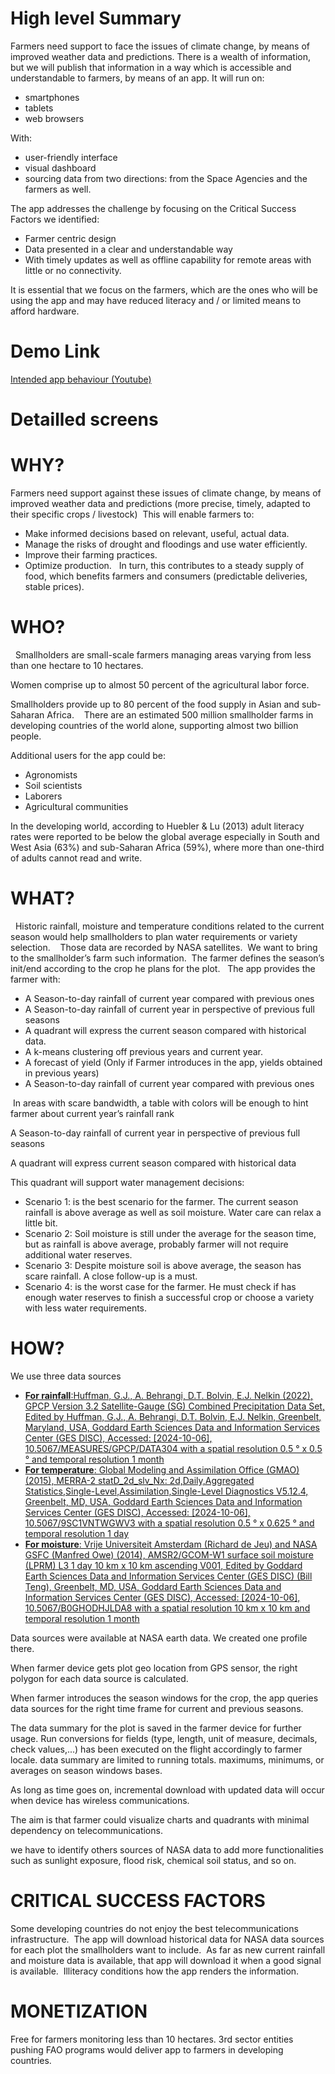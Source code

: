 # High level Summary

Farmers need support to face the issues of climate change, by means of improved weather data and predictions. There is a wealth of information, but we will publish that information in a way which is accessible and understandable to farmers, by means of an app. It will run on:
- smartphones
- tablets
- web browsers

With:
- user-friendly interface
- visual dashboard
- sourcing data from two directions: from the Space Agencies and the farmers as well.

The app addresses the challenge by focusing on the Critical Success Factors we identified:
- Farmer centric design
- Data presented in a clear and understandable way
- With timely updates as well as offline capability for remote areas with little or no connectivity.

It is essential that we focus on the farmers, which are the ones who will be using the app and may have reduced literacy and / or limited means to afford hardware.

# Demo Link
[Intended app behaviour (Youtube)](https://www.youtube.com/watch?v=cKN6QTTM4XQ)

# Detailled screens
[]()

# WHY? 
Farmers need support against these issues of climate change, by means of improved weather data and predictions (more precise, timely, adapted to their specific crops / livestock) 
This will enable farmers to: 

+ Make informed decisions based on relevant, useful, actual data. 
+ Manage the risks of drought and floodings and use water efficiently. 
+ Improve their farming practices. 
+ Optimize production.
   
In turn, this contributes to a steady supply of food, which benefits farmers and consumers (predictable deliveries, stable prices). 

 # WHO? 
 
Smallholders are small-scale farmers managing areas varying from less than one hectare to 10 hectares. 

Women comprise up to almost 50 percent of the agricultural labor force. 

Smallholders provide up to 80 percent of the food supply in Asian and sub-Saharan Africa. 
 
There are an estimated 500 million smallholder farms in developing countries of the world alone, supporting almost two billion people. 

Additional users for the app could be:

+ Agronomists 
+ Soil scientists 
+ Laborers 
+ Agricultural communities 

In the developing world, according to Huebler & Lu (2013) adult literacy rates were reported to be below the global average especially in South and West Asia (63%) and sub-Saharan Africa (59%), where more than one-third of adults cannot read and write.

# WHAT? 
 
Historic rainfall, moisture and temperature conditions related to the current season would help smallholders to plan water requirements or variety selection. 
 
Those data are recorded by NASA satellites. 
We want to bring to the smallholder’s farm such information. 
The farmer defines the season’s init/end according to the crop he plans for the plot.  
The app provides the farmer with: 

+ A Season-to-day rainfall of current year compared with previous ones 
+ A Season-to-day rainfall of current year in perspective of previous full seasons 
+ A quadrant will express the current season compared with historical data. 
+ A k-means clustering off previous years and current year. 
+ A forecast of yield (Only if Farmer introduces in the app, yields obtained in previous years) 
+ A Season-to-day rainfall of current year compared with previous ones 


 In areas with scare bandwidth, a table with colors will be enough to hint farmer about current year’s rainfall rank 

A Season-to-day rainfall of current year in perspective of previous full seasons 


A quadrant will express current season compared with historical data  


This quadrant will support water management decisions: 
 
+ Scenario 1: is the best scenario for the farmer. The current season rainfall is above average as well as soil moisture. Water care can relax a little bit. 
+ Scenario 2: Soil moisture is still under the average for the season time, but as rainfall is above average, probably farmer will not require additional water reserves. 
+ Scenario 3: Despite moisture soil is above average, the season has scare rainfall. A close follow-up is a must. 
+ Scenario 4: is the worst case for the farmer. He must check if has enough water reserves to finish a successful crop or choose a variety with less water requirements. 

# HOW?

We use three data sources
+ [**For rainfall**:Huffman, G.J., A. Behrangi, D.T. Bolvin, E.J. Nelkin (2022), GPCP Version 3.2 Satellite-Gauge (SG) Combined Precipitation Data Set, Edited by Huffman, G.J., A. Behrangi, D.T. Bolvin, E.J. Nelkin, Greenbelt, Maryland, USA, Goddard Earth Sciences Data and Information Services Center (GES DISC), Accessed: [2024-10-06], 10.5067/MEASURES/GPCP/DATA304 with a spatial resolution 0.5 ° x 0.5 ° and temporal resolution 1 month](https://disc.gsfc.nasa.gov/datasets/GPCPMON_3.2/summary)
+ [**For temperature**: Global Modeling and Assimilation Office (GMAO) (2015), MERRA-2 statD_2d_slv_Nx: 2d,Daily,Aggregated Statistics,Single-Level,Assimilation,Single-Level Diagnostics V5.12.4, Greenbelt, MD, USA, Goddard Earth Sciences Data and Information Services Center (GES DISC), Accessed: [2024-10-06], 10.5067/9SC1VNTWGWV3 with a spatial resolution 0.5 ° x 0.625 ° and temporal resolution 1 day](https://disc.gsfc.nasa.gov/datasets/M2S)
+ [**For moisture**: Vrije Universiteit Amsterdam (Richard de Jeu) and NASA GSFC (Manfred Owe) (2014), AMSR2/GCOM-W1 surface soil moisture (LPRM) L3 1 day 10 km x 10 km ascending V001, Edited by Goddard Earth Sciences Data and Information Services Center (GES DISC) (Bill Teng), Greenbelt, MD, USA, Goddard Earth Sciences Data and Information Services Center (GES DISC), Accessed: [2024-10-06], 10.5067/B0GHODHJLDA8 with a spatial resolution 10 km x 10 km and temporal resolution 1 month](https://disc.gsfc.nasa.gov/datasets/LPRM_AMSR2_DS_A_SOILM3_001/summary?keywords=moisture%20soil)

Data sources were available at NASA earth data. We created one profile there.

When farmer device gets plot geo location from GPS sensor,  the right polygon for each data source is calculated.

When farmer introduces the season windows for the crop, the app queries data sources for the right time frame for current and previous seasons. 

The data summary for  the plot is saved in the farmer device for further usage. Run conversions for fields (type, length, unit of measure, decimals, check values,...) has been executed on the flight accordingly to farmer locale. data summary are limited to running totals. maximums, minimums, or averages on season windows bases.

As long as time goes on, incremental download with updated data will occur when device has wireless communications.

The aim is that farmer could visualize charts and quadrants with minimal dependency on telecommunications. 

we have to identify others sources of NASA data to add more functionalities such as sunlight exposure, flood risk, chemical soil status, and so on. 




# CRITICAL SUCCESS FACTORS 
Some developing countries do not enjoy the best telecommunications infrastructure. 
The app will download historical data for NASA data sources for each plot the smallholders want to include. 
As far as new current rainfall and moisture data is available, that app will download it when a good signal is available. 
 Illiteracy conditions how the app renders the information. 

# MONETIZATION
Free for farmers monitoring less than 10 hectares. 3rd sector entities pushing FAO programs would deliver app to farmers in developing countries.
